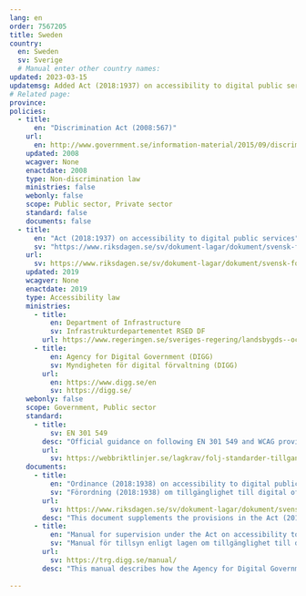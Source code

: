 ```yaml
---
lang: en
order: 7567205
title: Sweden
country:
  en: Sweden
  sv: Sverige
  # Manual enter other country names:
updated: 2023-03-15
updatemsg: Added Act (2018:1937) on accessibility to digital public services.
# Related page:
province:
policies:
  - title:
      en: "Discrimination Act (2008:567)"
    url:
      en: http://www.government.se/information-material/2015/09/discrimination-act-2008567/
    updated: 2008
    wcagver: None
    enactdate: 2008
    type: Non-discrimination law
    ministries: false
    webonly: false
    scope: Public sector, Private sector
    standard: false
    documents: false
  - title:
      en: "Act (2018:1937) on accessibility to digital public services"
      sv: "https://www.riksdagen.se/sv/dokument-lagar/dokument/svensk-forfattningssamling/lag-20181937-om-tillganglighet-till-digital_sfs-2018-1937"
    url:
      sv: https://www.riksdagen.se/sv/dokument-lagar/dokument/svensk-forfattningssamling/forordning-20181938-om-tillganglighet-till_sfs-2018-1938
    updated: 2019
    wcagver: None
    enactdate: 2019
    type: Accessibility law
    ministries:
      - title:
          en: Department of Infrastructure
          sv: Infrastrukturdepartementet RSED DF
        url: https://www.regeringen.se/sveriges-regering/landsbygds--och-infrastrukturdepartementet/
      - title:
          en: Agency for Digital Government (DIGG)
          sv: Myndigheten för digital förvaltning (DIGG)
        url: 
          en: https://www.digg.se/en
          sv: https://digg.se/
    webonly: false
    scope: Government, Public sector
    standard: 
      - title:
          sv: EN 301 549
        desc: "Official guidance on following EN 301 549 and WCAG provided by DIGG (Agency for Digital Government)"
        url:
          sv: https://webbriktlinjer.se/lagkrav/folj-standarder-tillganglighet/
    documents:
      - title:
          en: "Ordinance (2018:1938) on accessibility to digital public services"
          sv: "Förordning (2018:1938) om tillgänglighet till digital offentlig service"
        url:
          sv: https://www.riksdagen.se/sv/dokument-lagar/dokument/svensk-forfattningssamling/forordning-20181938-om-tillganglighet-till_sfs-2018-1938
        desc: "This document supplements the provisions in the Act (2018:1937) on accessibility to digital public services."
      - title:
          en: "Manual for supervision under the Act on accessibility to digital public services"
          sv: "Manual för tillsyn enligt lagen om tillgänglighet till digital offentlig service"
        url: 
          sv: https://trg.digg.se/manual/
        desc: "This manual describes how the Agency for Digital Government (DIGG) carries out supervision according to the Act (2018:1937) on accessibility to digital public services. The manual is a living document that is updated continuously"
        
---
```

